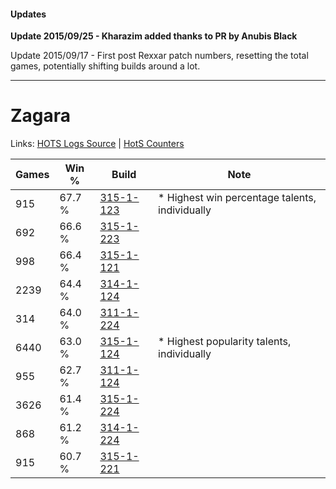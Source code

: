 #### Updates
**Update 2015/09/25 - Kharazim added thanks to PR by Anubis Black**

Update 2015/09/17 - First post Rexxar patch numbers, resetting the total games, potentially shifting builds around a lot.

***

# Zagara

Links: [HOTS Logs Source](https://www.hotslogs.com/Sitewide/HeroDetails?Hero=Zagara) | [HotS Counters](http://hotscounters.com/#/hero/Zagara)

Games  | Win %  | Build     | Note
-----  | -----  | -----     | ----
915    | 67.7 % | [315-1-123](http://www.heroesfire.com/hots/talent-calculator/zagara#oAkJ) | * Highest win percentage talents, individually
692    | 66.6 % | [315-1-223](http://www.heroesfire.com/hots/talent-calculator/zagara#oAlt) | 
998    | 66.4 % | [315-1-121](http://www.heroesfire.com/hots/talent-calculator/zagara#oAkH) | 
2239   | 64.4 % | [314-1-124](http://www.heroesfire.com/hots/talent-calculator/zagara#o8I4) | 
314    | 64.0 % | [311-1-224](http://www.heroesfire.com/hots/talent-calculator/zagara#o0-u) | 
6440   | 63.0 % | [315-1-124](http://www.heroesfire.com/hots/talent-calculator/zagara#oAkK) | * Highest popularity talents, individually
955    | 62.7 % | [311-1-124](http://www.heroesfire.com/hots/talent-calculator/zagara#o0zK) | 
3626   | 61.4 % | [315-1-224](http://www.heroesfire.com/hots/talent-calculator/zagara#oAlu) | 
868    | 61.2 % | [314-1-224](http://www.heroesfire.com/hots/talent-calculator/zagara#o8Je) | 
915    | 60.7 % | [315-1-221](http://www.heroesfire.com/hots/talent-calculator/zagara#oAlr) | 
